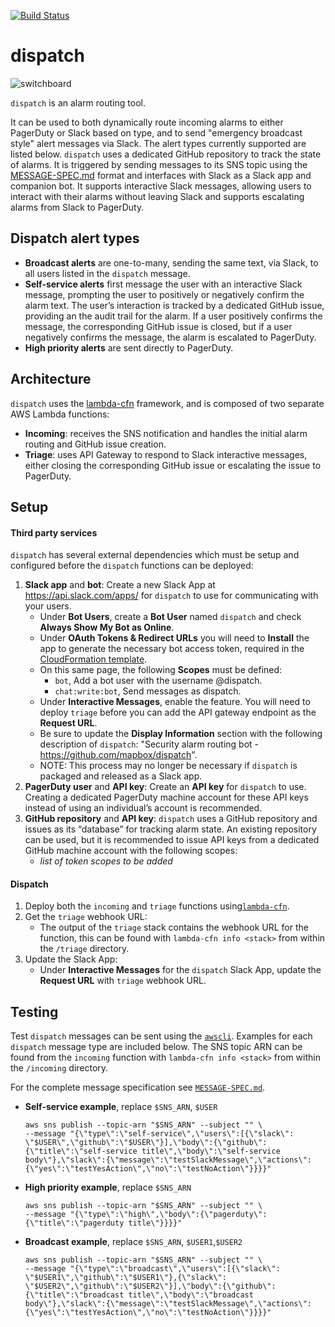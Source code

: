 [![Build Status](https://travis-ci.com/mapbox/dispatch.svg?token=s7DU2T5bv9A6JyGJHzqV&branch=announce-only)](https://travis-ci.com/mapbox/dispatch)

# dispatch

![switchboard](https://github.com/mapbox/dispatch/blob/master/assets/switchboard.jpg)

`dispatch` is an alarm routing tool.

It can be used to both dynamically route incoming alarms to either PagerDuty or Slack based on type, and to send "emergency broadcast style" alert messages via Slack. The alert types currently supported are listed below. `dispatch` uses a dedicated GitHub repository to track the state of alarms. It is triggered by sending messages to its SNS topic using the [MESSAGE-SPEC.md](MESSAGE-SPEC.md) format and interfaces with Slack as a Slack app and companion bot. It supports interactive Slack messages, allowing users to interact with their alarms without leaving Slack and supports escalating alarms from Slack to PagerDuty.

## Dispatch alert types

- **Broadcast alerts** are one-to-many, sending the same text, via Slack, to all users listed in the `dispatch` message.
- **Self-service alerts** first message the user with an interactive Slack message, prompting the user to positively or negatively confirm the alarm text. The user’s interaction is tracked by a dedicated GitHub issue, providing an the audit trail for the alarm. If a user positively confirms the message, the corresponding GitHub issue is closed, but if a user negatively confirms the message, the alarm is escalated to PagerDuty.
- **High priority alerts** are sent directly to PagerDuty.

## Architecture

`dispatch` uses the [lambda-cfn](github.com/mapbox/lambda-cfn) framework, and is composed of two separate AWS Lambda functions:

- **Incoming**: receives the SNS notification and handles the initial alarm routing and GitHub issue creation.
- **Triage**: uses API Gateway to respond to Slack interactive messages, either closing the corresponding GitHub issue or escalating the issue to PagerDuty.

## Setup

#### Third party services

`dispatch` has several external dependencies which must be setup and configured before the `dispatch` functions can be deployed:

1. **Slack app** and **bot**:  Create a new Slack App at https://api.slack.com/apps/ for `dispatch` to use for communicating with your users.
    - Under **Bot Users**, create a **Bot User** named `dispatch` and check **Always Show My Bot as Online**.
    - Under **OAuth Tokens & Redirect URLs** you will need to **Install** the app to generate the necessary bot access token, required in the [CloudFormation template](https://github.com/mapbox/dispatch/blob/master/incoming/function.template.js#L32-L34).
    - On this same page, the following **Scopes** must be defined:
      - `bot`, Add a bot user with the username @dispatch.
      - `chat:write:bot`, Send messages as dispatch.
    - Under **Interactive Messages**, enable the feature. You will need to deploy `triage` before you can add the API gateway endpoint as the **Request URL**.
    - Be sure to update the **Display Information** section with the following description of `dispatch`: "Security alarm routing bot - https://github.com/mapbox/dispatch".
    - NOTE: This process may no longer be necessary if `dispatch` is packaged and released as a Slack app.
2. **PagerDuty user** and **API key**: Create an **API key** for `dispatch` to use. Creating a dedicated PagerDuty machine account for these API keys instead of using an individual’s account is recommended.
3. **GitHub repository** and **API key**: `dispatch` uses a GitHub repository and issues as its “database” for tracking alarm state. An existing repository can be used, but it is recommended to issue API keys from a dedicated GitHub machine account with the following scopes:
    - _list of token scopes to be added_

#### Dispatch

1. Deploy both the `incoming` and `triage` functions using[`lambda-cfn`](https://github.com/mapbox/lambda-cfn/#deploying-lambda-functions-to-aws).
2. Get the `triage`  webhook URL:
    - The output of the `triage` stack contains the webhook URL for the function, this can be found with `lambda-cfn info <stack>` from within the `/triage` directory.
3. Update the Slack App:
    - Under **Interactive Messages** for the `dispatch` Slack App, update the **Request URL** with  `triage` webhook URL.

## Testing

Test `dispatch` messages can be sent using the [`awscli`](https://aws.amazon.com/cli/). Examples for each `dispatch` message type are included below. The SNS topic ARN can be found from the `incoming` function with `lambda-cfn info <stack>` from within the `/incoming` directory.

For the complete message specification see [`MESSAGE-SPEC.md`](MESSAGE-SPEC.md).

- **Self-service example**, replace `$SNS_ARN`, `$USER`
  ```
  aws sns publish --topic-arn "$SNS_ARN" --subject "" \
  --message "{\"type\":\"self-service\",\"users\":[{\"slack\": \"$USER\",\"github\":\"$USER\"}],\"body\":{\"github\":{\"title\":\"self-service title\",\"body\":\"self-service body\"},\"slack\":{\"message\":\"testSlackMessage\",\"actions\":{\"yes\":\"testYesAction\",\"no\":\"testNoAction\"}}}}"
  ```

- **High priority example**, replace `$SNS_ARN`
  ```
  aws sns publish --topic-arn "$SNS_ARN" --subject "" \
  --message "{\"type\":\"high\",\"body\":{\"pagerduty\":{\"title\":\"pagerduty title\"}}}}"
  ```

- **Broadcast example**, replace `$SNS_ARN`, `$USER1`,`$USER2`
  ```
  aws sns publish --topic-arn "$SNS_ARN" --subject "" \
  --message "{\"type\":\"broadcast\",\"users\":[{\"slack\": \"$USER1\",\"github\":\"$USER1\"},{\"slack\": \"$USER2\",\"github\":\"$USER2\"}],\"body\":{\"github\":{\"title\":\"broadcast title\",\"body\":\"broadcast body\"},\"slack\":{\"message\":\"testSlackMessage\",\"actions\":{\"yes\":\"testYesAction\",\"no\":\"testNoAction\"}}}}"
  ```